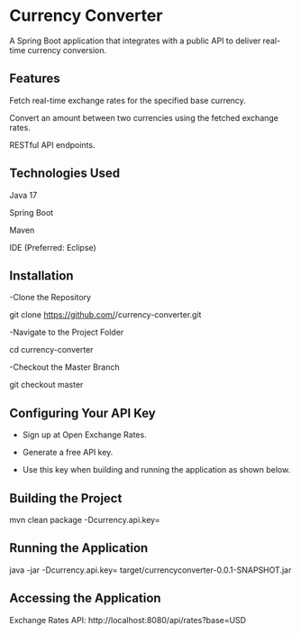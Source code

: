 # Currency Converter

A Spring Boot application that integrates with a public API to deliver real-time currency conversion.


## Features

Fetch real-time exchange rates for the specified base currency.

Convert an amount between two currencies using the fetched exchange rates.

RESTful API endpoints.


## Technologies Used

Java 17

Spring Boot

Maven

IDE (Preferred: Eclipse)


## Installation

 -Clone the Repository

git clone https://github.com/<your-username>/currency-converter.git

 -Navigate to the Project Folder

cd currency-converter

-Checkout the Master Branch

git checkout master


## Configuring Your API Key

- Sign up at Open Exchange Rates.


- Generate a free API key.


- Use this key when building and running the application as shown below.


## Building the Project

mvn clean package -Dcurrency.api.key=<your-api-key>


## Running the Application

java -jar -Dcurrency.api.key=<your-api-key> target/currencyconverter-0.0.1-SNAPSHOT.jar


## Accessing the Application

Exchange Rates API:
http://localhost:8080/api/rates?base=USD
